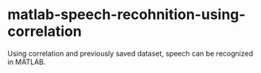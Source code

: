 # matlab-speech-recohnition-using-correlation
Using correlation and previously saved dataset, speech can be recognized in MATLAB. 
